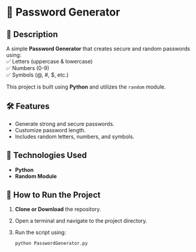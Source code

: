 # 🔐 Password Generator

## 📌 Description
A simple **Password Generator** that creates secure and random passwords using:  
✅ Letters (uppercase & lowercase)  
✅ Numbers (0-9)  
✅ Symbols (@, #, $, etc.)  

This project is built using **Python** and utilizes the `random` module.

## 🛠 Features
- Generate strong and secure passwords.  
- Customize password length.  
- Includes random letters, numbers, and symbols.  

## 📂 Technologies Used
- **Python**  
- **Random Module**  

## 🚀 How to Run the Project
1. **Clone or Download** the repository.  
2. Open a terminal and navigate to the project directory.  
3. Run the script using:  

   ```sh
   python PasswordGenerator.py
